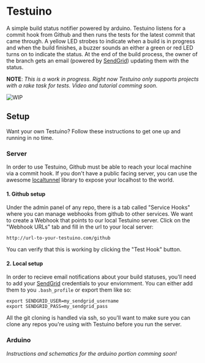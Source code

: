 # Testuino

A simple build status notifier powered by arduino.  Testuino listens for a commit
hook from Github and then runs the tests for the latest commit that came through.
A yellow LED strobes to indicate when a build is in progress and when the build
finishes, a buzzer sounds an either a green or red LED turns on to indicate the
status.  At the end of the build process, the owner of the branch gets an email
(powered by [SendGrid](http://sendgrid.com)) updating them with the status.

**NOTE**: *This is a work in progress. Right now Testuino only supports projects
with a rake task for tests.  Video and tutorial comming soon.*

![WIP](https://raw.github.com/theycallmeswift/testuino/master/photos/wip.jpeg)

## Setup

Want your own Testuino?  Follow these instructions to get one up and running in
no time.

### Server

In order to use Testuino, Github must be able to reach your local machine via a
commit hook.  If you don't have a public facing server, you can use the awesome
[localtunnel](http://progrium.com/localtunnel/) library to expose your localhost
to the world.

#### 1. Github setup

Under the admin panel of any repo, there is a tab called "Service Hooks" where
you can manage webhooks from github to other services.  We want to create a
Webhook that points to our local Testuino server.  Click on the "Webhook URLs"
tab and fill in the url to your local server:

    http://url-to-your-testuino.com/github

You can verify that this is working by clicking the "Test Hook" button.

#### 2. Local setup

In order to recieve email notifications about your build statuses, you'll need
to add your [SendGrid](http://sendgrid.com) credentials to your enviornment.
You can either add them to you `.bash_profile` or export them like so:

    export SENDGRID_USER=my_sendgrid_username
    export SENDGRID_PASS=my_sendgrid_pass

All the git cloning is handled via ssh, so you'll want to make sure you can
clone any repos you're using with Testuino before you run the server.

### Arduino

*Instructions and schematics for the arduino portion comming soon!*
